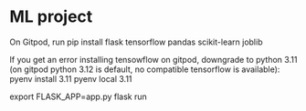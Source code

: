 # ML project

On Gitpod, run
pip install flask tensorflow pandas scikit-learn joblib

If you get an error installing tensowflow on gitpod, downgrade to python 3.11 (on gitpod python 3.12 is default, no compatible tensorflow is available): 
pyenv install 3.11
pyenv local 3.11


export FLASK_APP=app.py
flask run

